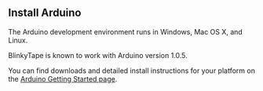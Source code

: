 ## Install Arduino

The Arduino development environment runs in Windows, Mac OS X, and Linux.

BlinkyTape is known to work with Arduino version 1.0.5.

You can find downloads and detailed install instructions for your platform on
the [Arduino Getting Started page](http://arduino.cc/en/Guide/HomePage).
